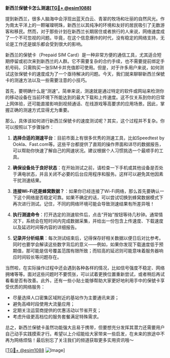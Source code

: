 **新西兰保號卡怎么测速[[TG💪+ @esim1088](https://t.me/s/esim1088)]**

提到新西兰，很多人脑海中会浮现出蓝天白云、青翠的牧场和壮丽的自然风光。作为南太平洋上的一颗璀璨明珠，新西兰以其纯净的环境和友好的居民吸引了无数游客和移民。然而，对于那些计划在新西兰长期居住或者旅行的人来说，网络速度成了一个不可忽视的问题。毕竟，在这个信息爆炸的时代，没有稳定的网络支持，无论是工作还是娱乐都会受到很大的影响。

新西兰的保號卡（Prepaid SIM Card）是一种非常方便的通信工具，尤其适合短期停留或初次来到新西兰的人群。它不需要复杂的合约手续，也不需要提前绑定手机号码，只需购买一张SIM卡并充值即可使用。但是，对于许多用户来说，如何测试这张保號卡的速度成为了一个亟待解决的问题。今天，我们就来聊聊新西兰保號卡的测速方法以及一些需要注意的小技巧。

首先，要明确什么是“测速”。简单来说，测速就是通过特定的软件或网站来检测你的移动设备在当前环境下所能达到的最大下载和上传速度。这不仅关系到你的日常上网体验，还可能直接影响到视频通话、在线游戏等高要求的应用场景。因此，掌握正确的测速方式显得尤为重要。

那么，具体该如何进行新西兰保號卡的速度测试呢？其实，这个过程并不复杂。你可以按照以下步骤操作：

1. **选择合适的测速平台**：目前市面上有很多优秀的测速工具，比如Speedtest by Ookla、Fast.com等。这些平台都提供了直观的操作界面和详尽的数据报告，可以帮助你快速了解自己的网速状况。建议根据个人习惯挑选一个最顺手的工具。

2. **确保设备处于良好状态**：在开始测试之前，请检查一下手机或其他设备是否处于满电状态，并且关闭不必要的后台应用程序和服务。这样可以避免其他因素干扰测速结果。

3. **连接Wi-Fi还是蜂窝数据？**：如果你已经连接了Wi-Fi网络，那么首先要确认一下这个网络是否稳定可靠。如果不确定的话，可以尝试切换到蜂窝数据模式下再次进行测试。记住，不同的网络环境可能会导致测速结果有所差异哦！

4. **执行测速命令**：打开选定的测速软件后，点击“开始”按钮等待几秒钟。通常情况下，系统会在短时间内完成数据采集，并给出一份包含上传速度、下载速度以及延迟时间等内容的详细报告。

5. **记录并分析结果**：每次测试结束后，记得保存好相关数据以便日后对比参考。同时也要学会解读这些数字背后的意义——例如，如果你发现下载速度低于预期值，那可能是信号覆盖范围有限所致；而较高的延迟则可能意味着服务器响应时间较长等问题存在。

当然啦，在实际操作过程中还会遇到各种各样的情况，比如信号强度不稳定、网络拥堵等等。面对这些问题时不要慌张，可以试着更换位置重新尝试，或者稍后再试看看是否有改善。此外，还有一些小贴士能够帮助大家更好地利用手中的保號卡享受优质的网络服务：

- 尽量选择人口密集区域附近的基站作为主要通讯来源；
- 避免高峰时段使用大流量应用；
- 定期关注运营商提供的优惠活动以节省开支；
- 考虑升级更高档位的服务套餐满足特殊需求。

总之，新西兰保號卡虽然功能强大且易于携带，但要想充分发挥其潜力还需要用户自己动手实践摸索才行。希望以上介绍能给大家带来一些启发，在未来的旅途中不再为网络烦恼！最后别忘了关注我们的频道获取更多实用资讯哦～

[[TG💪+ @esim1088](https://t.me/s/esim1088) ![Image](https://i.postimg.cc/4NQfJmqS/Snipaste-2025-05-13-00-14-12.png)]